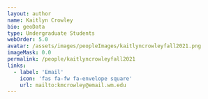 ```yaml
---
layout: author
name: Kaitlyn Crowley
bio: geoData
type: Undergraduate Students
webOrder: 5.0
avatar: /assets/images/peopleImages/kaitlyncrowleyfall2021.png
imageMask: 0.0
permalink: /people/kaitlyncrowleyfall2021
links:
  - label: 'Email'
    icon: 'fas fa-fw fa-envelope square'
    url: mailto:kmcrowley@email.wm.edu
---
```


